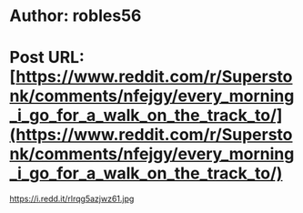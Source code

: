 # Author: robles56
# Post URL: [https://www.reddit.com/r/Superstonk/comments/nfejgy/every_morning_i_go_for_a_walk_on_the_track_to/](https://www.reddit.com/r/Superstonk/comments/nfejgy/every_morning_i_go_for_a_walk_on_the_track_to/)


https://i.redd.it/rlrqg5azjwz61.jpg